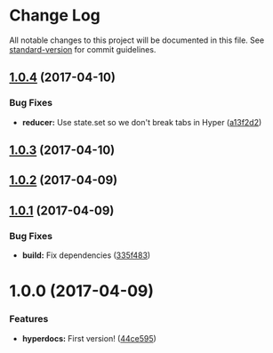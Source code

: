 # Change Log

All notable changes to this project will be documented in this file. See [standard-version](https://github.com/conventional-changelog/standard-version) for commit guidelines.

<a name="1.0.4"></a>
## [1.0.4](https://github.com/uesteibar/hyperdocs/compare/v1.0.3...v1.0.4) (2017-04-10)


### Bug Fixes

* **reducer:** Use state.set so we don't break tabs in Hyper ([a13f2d2](https://github.com/uesteibar/hyperdocs/commit/a13f2d2))



<a name="1.0.3"></a>
## [1.0.3](https://github.com/uesteibar/hyperdocs/compare/v1.0.2...v1.0.3) (2017-04-10)



<a name="1.0.2"></a>
## [1.0.2](https://github.com/uesteibar/hyperdocs/compare/v1.0.1...v1.0.2) (2017-04-09)



<a name="1.0.1"></a>
## [1.0.1](https://github.com/uesteibar/hyperdocs/compare/v1.0.0...v1.0.1) (2017-04-09)


### Bug Fixes

* **build:** Fix dependencies ([335f483](https://github.com/uesteibar/hyperdocs/commit/335f483))



<a name="1.0.0"></a>
# 1.0.0 (2017-04-09)


### Features

* **hyperdocs:** First version! ([44ce595](https://github.com/uesteibar/hyperdocs/commit/44ce595))
